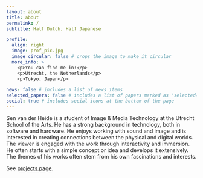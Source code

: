 ```yaml
---
layout: about
title: about
permalink: /
subtitle: Half Dutch, Half Japanese

profile:
  align: right
  image: prof_pic.jpg
  image_circular: false # crops the image to make it circular
  more_info: >
    <p>You can find me in:</p>
    <p>Utrecht, the Netherlands</p>
    <p>Tokyo, Japan</p>

news: false # includes a list of news items
selected_papers: false # includes a list of papers marked as "selected={true}"
social: true # includes social icons at the bottom of the page
---
```


Sen van der Heide is a student of Image & Media Technology at the Utrecht School of the Arts. He has a strong background in technology, both in software and hardware. He enjoys working with sound and image and is interested in creating connections between the physical and digital worlds. The viewer is engaged with the work through interactivity and immersion. He often starts with a simple concept or idea and develops it extensively. The themes of his works often stem from his own fascinations and interests.

See [projects page](/projects/).


